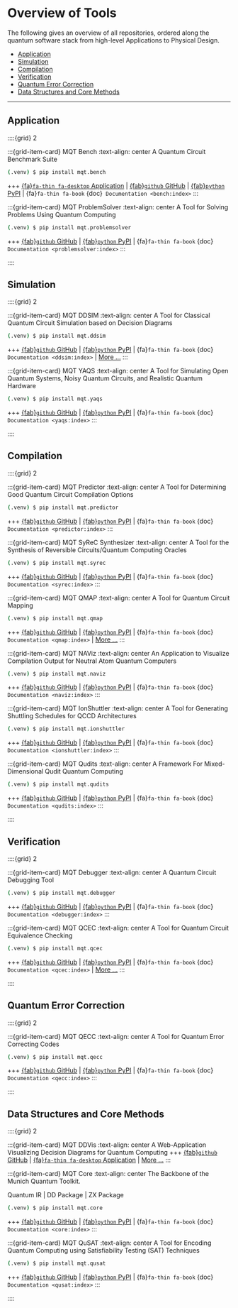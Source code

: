 # Overview of Tools

The following gives an overview of all repositories, ordered along the quantum software stack from high-level Applications to Physical Design.

- [Application](#application)
- [Simulation](#simulation)
- [Compilation](#compilation)
- [Verification](#verification)
- [Quantum Error Correction](#quantum-error-correction)
- [Data Structures and Core Methods](#data-structures-and-core-methods)

---

## Application

::::{grid} 2

:::{grid-item-card} MQT Bench
:text-align: center
A Quantum Circuit Benchmark Suite

```bash
(.venv) $ pip install mqt.bench
```

+++
[{fa}`fa-thin fa-desktop` Application](https://www.cda.cit.tum.de/mqtbench/) | [{fab}`github` GitHub](https://github.com/munich-quantum-toolkit/bench) | [{fab}`python` PyPI](https://pypi.org/project/mqt.bench/) | {fa}`fa-thin fa-book` {doc}` Documentation <bench:index>`
:::

:::{grid-item-card} MQT ProblemSolver
:text-align: center
A Tool for Solving Problems Using Quantum Computing

```bash
(.venv) $ pip install mqt.problemsolver
```

+++
[{fab}`github` GitHub](https://github.com/munich-quantum-toolkit/problemsolver) | [{fab}`python` PyPI](https://pypi.org/project/mqt.problemsolver/) | {fa}`fa-thin fa-book` {doc}` Documentation <problemsolver:index>`
:::

::::

## Simulation

::::{grid} 2

:::{grid-item-card} MQT DDSIM
:text-align: center
A Tool for Classical Quantum Circuit Simulation based on Decision Diagrams

```bash
(.venv) $ pip install mqt.ddsim
```

+++
[{fab}`github` GitHub](https://github.com/munich-quantum-toolkit/ddsim) | [{fab}`python` PyPI](https://pypi.org/project/mqt.ddsim/) | {fa}`fa-thin fa-book` {doc}` Documentation <ddsim:index>` | [More ...](https://www.cda.cit.tum.de/research/quantum_simulation/)
:::

:::{grid-item-card} MQT YAQS
:text-align: center
A Tool for Simulating Open Quantum Systems, Noisy Quantum Circuits, and Realistic Quantum Hardware

```bash
(.venv) $ pip install mqt.yaqs
```

+++
[{fab}`github` GitHub](https://github.com/munich-quantum-toolkit/yaqs) | [{fab}`python` PyPI](https://pypi.org/project/mqt.yaqs/) | {fa}`fa-thin fa-book` {doc}` Documentation <yaqs:index>`
:::

::::

## Compilation

::::{grid} 2

:::{grid-item-card} MQT Predictor
:text-align: center
A Tool for Determining Good Quantum Circuit Compilation Options

```bash
(.venv) $ pip install mqt.predictor
```

+++
[{fab}`github` GitHub](https://github.com/munich-quantum-toolkit/predictor) | [{fab}`python` PyPI](https://pypi.org/project/mqt.predictor/) | {fa}`fa-thin fa-book` {doc}` Documentation <predictor:index>`
:::

:::{grid-item-card} MQT SyReC Synthesizer
:text-align: center
A Tool for the Synthesis of Reversible Circuits/Quantum Computing Oracles

```bash
(.venv) $ pip install mqt.syrec
```

+++
[{fab}`github` GitHub](https://github.com/munich-quantum-toolkit/syrec) | [{fab}`python` PyPI](https://pypi.org/project/mqt.syrec/) | {fa}`fa-thin fa-book` {doc}` Documentation <syrec:index>`
:::

:::{grid-item-card} MQT QMAP
:text-align: center
A Tool for Quantum Circuit Mapping

```bash
(.venv) $ pip install mqt.qmap
```

+++
[{fab}`github` GitHub](https://github.com/munich-quantum-toolkit/qmap) | [{fab}`python` PyPI](https://pypi.org/project/mqt.qmap/) | {fa}`fa-thin fa-book` {doc}` Documentation <qmap:index>` | [More ...](https://www.cda.cit.tum.de/research/ibm_qx_mapping/)
:::

:::{grid-item-card} MQT NAViz
:text-align: center
An Application to Visualize Compilation Output for Neutral Atom Quantum Computers

```bash
(.venv) $ pip install mqt.naviz
```

+++
[{fab}`github` GitHub](https://github.com/munich-quantum-toolkit/naviz) | [{fab}`python` PyPI](https://pypi.org/project/mqt.naviz/) | {fa}`fa-thin fa-book` {doc}` Documentation <naviz:index>`
:::

:::{grid-item-card} MQT IonShuttler
:text-align: center
A Tool for Generating Shuttling Schedules for QCCD Architectures

```bash
(.venv) $ pip install mqt.ionshuttler
```

+++
[{fab}`github` GitHub](https://github.com/munich-quantum-toolkit/ionshuttler) | [{fab}`python` PyPI](https://pypi.org/project/mqt.ionshuttler/) | {fa}`fa-thin fa-book` {doc}` Documentation <ionshuttler:index>`
:::

:::{grid-item-card} MQT Qudits
:text-align: center
A Framework For Mixed-Dimensional Qudit Quantum Computing

```bash
(.venv) $ pip install mqt.qudits
```

+++
[{fab}`github` GitHub](https://github.com/munich-quantum-toolkit/qudits) | [{fab}`python` PyPI](https://pypi.org/project/mqt.qudits/) | {fa}`fa-thin fa-book` {doc}` Documentation <qudits:index>`
:::

::::

## Verification

::::{grid} 2

:::{grid-item-card} MQT Debugger
:text-align: center
A Quantum Circuit Debugging Tool

```bash
(.venv) $ pip install mqt.debugger
```

+++
[{fab}`github` GitHub](https://github.com/munich-quantum-toolkit/debugger) | [{fab}`python` PyPI](https://pypi.org/project/mqt.debugger/) | {fa}`fa-thin fa-book` {doc}` Documentation <debugger:index>`
:::

:::{grid-item-card} MQT QCEC
:text-align: center
A Tool for Quantum Circuit Equivalence Checking

```bash
(.venv) $ pip install mqt.qcec
```

+++
[{fab}`github` GitHub](https://github.com/munich-quantum-toolkit/qcec) | [{fab}`python` PyPI](https://pypi.org/project/mqt.qcec/) | {fa}`fa-thin fa-book` {doc}` Documentation <qcec:index>` | [More ...](https://www.cda.cit.tum.de/research/quantum_verification/)
:::

::::

## Quantum Error Correction

::::{grid} 2

:::{grid-item-card} MQT QECC
:text-align: center
A Tool for Quantum Error Correcting Codes

```bash
(.venv) $ pip install mqt.qecc
```

+++
[{fab}`github` GitHub](https://github.com/munich-quantum-toolkit/qecc) | [{fab}`python` PyPI](https://pypi.org/project/mqt.qecc/) | {fa}`fa-thin fa-book` {doc}` Documentation <qecc:index>`
:::

::::

## Data Structures and Core Methods

::::{grid} 2

:::{grid-item-card} MQT DDVis
:text-align: center
A Web-Application Visualizing Decision Diagrams for Quantum Computing
+++
[{fab}`github` GitHub](https://github.com/munich-quantum-toolkit/ddvis) | [{fa}`fa-thin fa-desktop` Application](https://www.cda.cit.tum.de/app/ddvis/) | [More ...](https://www.cda.cit.tum.de/research/quantum_dd/)
:::

:::{grid-item-card} MQT Core
:text-align: center
The Backbone of the Munich Quantum Toolkit.

Quantum IR | DD Package | ZX Package

```bash
(.venv) $ pip install mqt.core
```

+++
[{fab}`github` GitHub](https://github.com/munich-quantum-toolkit/core) | [{fab}`python` PyPI](https://pypi.org/project/mqt.core/) | {fa}`fa-thin fa-book` {doc}` Documentation <core:index>`
:::

:::{grid-item-card} MQT QuSAT
:text-align: center
A Tool for Encoding Quantum Computing using Satisfiability Testing (SAT) Techniques

```bash
(.venv) $ pip install mqt.qusat
```

+++
[{fab}`github` GitHub](https://github.com/munich-quantum-toolkit/qusat) | [{fab}`python` PyPI](https://pypi.org/project/mqt.qusat/) | {fa}`fa-thin fa-book` {doc}` Documentation <qusat:index>`
:::

::::
